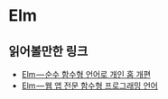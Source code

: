Elm
===

읽어볼만한 링크
----
  * [Elm — 순수 함수형 언어로 개인 홈 개편](https://medium.com/happyprogrammer-in-jeju/elm-순수-함수형-언어로-개인-홈-개편-45734486678c)
  * [Elm — 웹 앱 전문 함수형 프로그래밍 언어](https://medium.com/happyprogrammer-in-jeju/elm-웹-앱-전문-함수형-프로그래밍-언어-b3742303a78e)
